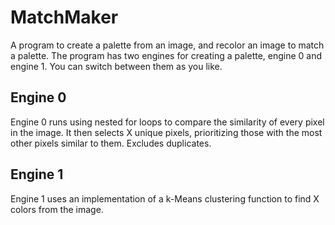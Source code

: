 # MatchMaker

A program to create a palette from an image, and recolor an image to match a palette.
The program has two engines for creating a palette, engine 0 and engine 1. You can switch between them as you like.

## Engine 0
Engine 0 runs using nested for loops to compare the similarity of every pixel in the image. It then selects X unique pixels, prioritizing those with the most other pixels similar to them. Excludes duplicates.

## Engine 1
Engine 1 uses an implementation of a k-Means clustering function to find X colors from the image.
